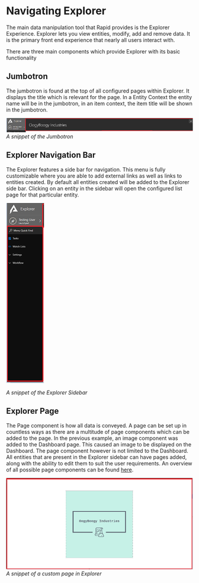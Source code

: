 # Navigating Explorer

The main data manipulation tool that Rapid provides is the Explorer Experience. Explorer lets you view entities, modify, add and remove data. It is the primary front end experience that nearly all users interact with.

There are three main components which provide Explorer with its basic functionality

## Jumbotron

The jumbotron is found at the top of all configured pages within Explorer. It displays the title which is relevant for the page. In a Entity Context the entity name will be in the jumbotron, in an item context, the item title will be shown in the jumbotron.

![Navigating Explorer 01.png](./downloaded_image_1705285816193.png)*A snippet of the Jumbotron*

## Explorer Navigation Bar

The Explorer features a side bar for navigation. This menu is fully customizable where you are able to add external links as well as links to entities created. By default all entities created will be added to the Explorer side bar. Clicking on an entity in the sidebar will open the configured list page for that particular entity.

![Navigating Explorer 02.png](./downloaded_image_1705285817204.png)

*A snippet of the Explorer Sidebar*

## Explorer Page

The Page component is how all data is conveyed. A page can be set up in countless ways as there are a multitude of page components which can be added to the page. In the previous example, an image component was added to the Dashboard page. This caused an image to be displayed on the Dashboard. The page component however is not limited to the Dashboard. All entities that are present in the Explorer sidebar can have pages added, along with the ability to edit them to suit the user requirements. An overview of all possible page components can be found [here](/docs/Rapid/4-Keyper%20Manual/2-Designer/2-Pages/3-Components/1-overview/1-overview.md).

![Navigating Explorer 03.png](./downloaded_image_1705285818221.png)*A snippet of a custom page in Explorer*